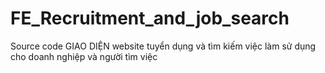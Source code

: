 # FE_Recruitment_and_job_search
Source code GIAO DIỆN website tuyển dụng và tìm kiếm việc làm sử dụng cho doanh nghiệp và người tìm việc
